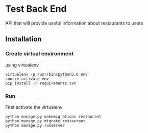 # Test Back End
API that will provide useful information about restaurants to users

## Installation

### Create virtual environment
using virtualenv
~~~
virtualenv -p /usr/bin/python3.6 env
source activate env
pip install -r requirements.txt
~~~

### Run
First activate the virtualenv
~~~shell
python manage.py makemigrations restaurant
python manage.py migrate restaurant
python manage.py runserver
~~~